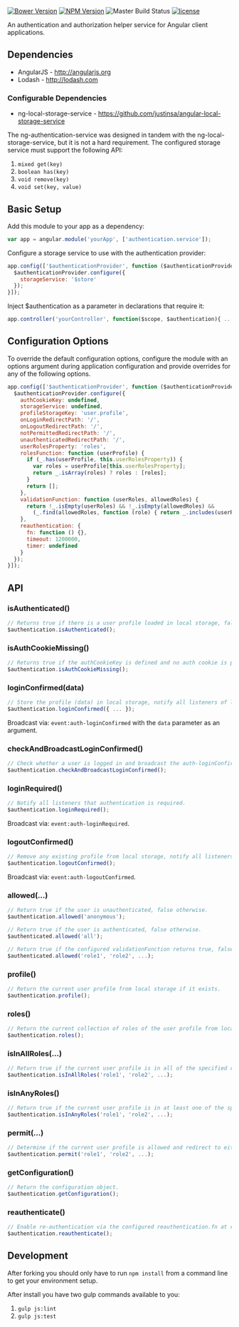 [![Bower Version](https://img.shields.io/bower/v/ng-authentication-service.svg)](https://github.com/justinsa/angular-authentication-service)
[![NPM Version](https://img.shields.io/npm/v/ng-authentication-service.svg)](https://www.npmjs.com/package/ng-authentication-service)
![Master Build Status](https://codeship.com/projects/e0e25100-6039-0133-0431-46609ca5f084/status?branch=master)
[![license](https://img.shields.io/badge/license-MIT-brightgreen.svg?style=flat)](https://github.com/justinsa/angular-authentication-service/blob/master/LICENSE)

An authentication and authorization helper service for Angular client applications.

## Dependencies

* AngularJS - http://angularjs.org
* Lodash - http://lodash.com

### Configurable Dependencies

* ng-local-storage-service - https://github.com/justinsa/angular-local-storage-service

The ng-authentication-service was designed in tandem with the ng-local-storage-service, but it is not a hard requirement. The configured storage service must support the following API:

  1. ```mixed get(key)```
  2. ```boolean has(key)```
  3. ```void remove(key)```
  4. ```void set(key, value)```

## Basic Setup

Add this module to your app as a dependency:
```JAVASCRIPT
var app = angular.module('yourApp', ['authentication.service']);
```

Configure a storage service to use with the authentication provider:
```JAVASCRIPT
app.config(['$authenticationProvider', function ($authenticationProvider) {
  $authenticationProvider.configure({
    storageService: '$store'
  });
}]);
```

Inject $authentication as a parameter in declarations that require it:
```JAVASCRIPT
app.controller('yourController', function($scope, $authentication){ ... });
```

## Configuration Options

To override the default configuration options, configure the module with an options argument during application configuration and provide overrides for any of the following options.

```JAVASCRIPT
app.config(['$authenticationProvider', function ($authenticationProvider) {
  $authenticationProvider.configure({
    authCookieKey: undefined,
    storageService: undefined,
    profileStorageKey: 'user.profile',
    onLoginRedirectPath: '/',
    onLogoutRedirectPath: '/',
    notPermittedRedirectPath: '/',
    unauthenticatedRedirectPath: '/',
    userRolesProperty: 'roles',
    rolesFunction: function (userProfile) {
      if (_.has(userProfile, this.userRolesProperty)) {
        var roles = userProfile[this.userRolesProperty];
        return _.isArray(roles) ? roles : [roles];
      }
      return [];
    },
    validationFunction: function (userRoles, allowedRoles) {
      return !_.isEmpty(userRoles) && !_.isEmpty(allowedRoles) &&
        (_.find(allowedRoles, function (role) { return _.includes(userRoles, role); }) !== undefined);
    },
    reauthentication: {
      fn: function () {},
      timeout: 1200000,
      timer: undefined
    }
  });
}]);
```

## API

### isAuthenticated()
```JAVASCRIPT
// Returns true if there is a user profile loaded in local storage, false otherwise.
$authentication.isAuthenticated();
```

### isAuthCookieMissing()
```JAVASCRIPT
// Returns true if the authCookieKey is defined and no auth cookie is present, false otherwise.
$authentication.isAuthCookieMissing();
```

### loginConfirmed(data)
```JAVASCRIPT
// Store the profile (data) in local storage, notify all listeners of login, and redirect to onLoginRedirectPath if defined.
$authentication.loginConfirmed({ ... });
```
Broadcast via: ```event:auth-loginConfirmed``` with the ```data``` parameter as an argument.

### checkAndBroadcastLoginConfirmed()
```JAVASCRIPT
// Check whether a user is logged in and broadcast the auth-loginConfirmed event, if so.
$authentication.checkAndBroadcastLoginConfirmed();
```

### loginRequired()
```JAVASCRIPT
// Notify all listeners that authentication is required.
$authentication.loginRequired();
```
Broadcast via: ```event:auth-loginRequired```.

### logoutConfirmed()
```JAVASCRIPT
// Remove any existing profile from local storage, notify all listeners of logout, and redirect to onLogoutRedirectPath if defined.
$authentication.logoutConfirmed();
```
Broadcast via: ```event:auth-logoutConfirmed```.

### allowed(...)
```JAVASCRIPT
// Return true if the user is unauthenticated, false otherwise.
$authentication.allowed('anonymous');

// Return true if the user is authenticated, false otherwise.
$authenticated.allowed('all');

// Return true if the configured validationFunction returns true, false otherwise.
$authenticated.allowed('role1', 'role2', ...);
```

### profile()
```JAVASCRIPT
// Return the current user profile from local storage if it exists.
$authentication.profile();
```

### roles()
```JAVASCRIPT
// Return the current collection of roles of the user profile from local storage if it exists.
$authentication.roles();
```

### isInAllRoles(...)
```JAVASCRIPT
// Return true if the current user profile is in all of the specified roles, false otherwise.
$authentication.isInAllRoles('role1', 'role2', ...);
```

### isInAnyRoles()
```JAVASCRIPT
// Return true if the current user profile is in at least one of the specified roles, false otherwise.
$authentication.isInAnyRoles('role1', 'role2', ...);
```

### permit(...)
```JAVASCRIPT
// Determine if the current user profile is allowed and redirect to either notPermittedRedirectPath or unauthenticatedRedirectPath if not.
$authentication.permit('role1', 'role2', ...);
```

### getConfiguration()
```JAVASCRIPT
// Return the configuration object.
$authentication.getConfiguration();
```

### reauthenticate()
```JAVASCRIPT
// Enable re-authentication via the configured reauthentication.fn at reauthentication.timeout intervals.
$authentication.reauthenticate();
```

## Development
After forking you should only have to run ```npm install``` from a command line to get your environment setup.

After install you have two gulp commands available to you:

1. ```gulp js:lint```
2. ```gulp js:test```
